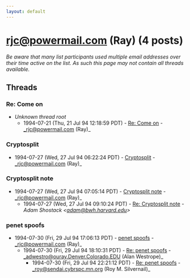```yaml
---
layout: default
---
```


# rjc@powermail.com (Ray) (4 posts)

_Be aware that many list participants used multiple email addresses over their time active on the list. As such this page may not contain all threads available._

## Threads

### Re: Come on
+ _Unknown thread root_
  + 1994-07-21 (Thu, 21 Jul 94 12:18:59 PDT) - [Re: Come on](/archive/1994/07/cfb3e94d1bfa6369033120ead0cb72730651b86f2f33cc6114ad7360b5ab0739) - _rjc@powermail.com (Ray)_

### Cryptosplit
+ 1994-07-27 (Wed, 27 Jul 94 06:22:24 PDT) - [Cryptosplit](/archive/1994/07/8d1d656815bb30f068147fd720ad58c56d8da9158d08dbf810abb1eb7d252795) - _rjc@powermail.com (Ray)_

### Cryptosplit note
+ 1994-07-27 (Wed, 27 Jul 94 07:05:14 PDT) - [Cryptosplit note](/archive/1994/07/6d8dacee74d42dbe7ba2ce58cdf77af913bef299f622155956286c058e73c9fb) - _rjc@powermail.com (Ray)_
  + 1994-07-27 (Wed, 27 Jul 94 09:10:24 PDT) - [Re: Cryptosplit note](/archive/1994/07/76329cd75fe5aef184bcf02d681009414586e620d326d217cf5afa2862afb705) - _Adam Shostack \<adam@bwh.harvard.edu\>_

### penet spoofs
+ 1994-07-30 (Fri, 29 Jul 94 17:06:13 PDT) - [penet spoofs](/archive/1994/07/fb6adad2ead2fb10d49267b2562973ac8f2b1f616c6b88dd4e984f486fdf9f71) - _rjc@powermail.com (Ray)_
  + 1994-07-30 (Fri, 29 Jul 94 18:10:31 PDT) - [Re: penet spoofs](/archive/1994/07/f356035ee7894363ec2fcbce1765052627432dff1cb3150bd19718407ad4e87e) - _adwestro@ouray.Denver.Colorado.EDU (Alan Westrope)_
    + 1994-07-30 (Fri, 29 Jul 94 22:21:12 PDT) - [Re: penet spoofs](/archive/1994/07/1475fb5ce704ae40e61ff518bd58d173e8cd4328d484013d50f75511eaf9d146) - _roy@sendai.cybrspc.mn.org (Roy M. Silvernail)_

